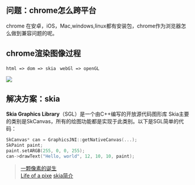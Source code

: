 ## 问题：chrome怎么跨平台
chrome 在安卓，iOS，Mac,windows,linux都有安装包，chrome作为浏览器怎么做到兼容问题的呢。

## chrome渲染图像过程

`html => dom => skia `
`webGl => openGL`

![](https://upload-images.jianshu.io/upload_images/15312191-7e4f1719e8dc88b9.png?imageMogr2/auto-orient/strip%7CimageView2/2/w/1240)

## 解决方案：skia 

 **Skia Graphics Library**（SGL）是一个由C++编写的开放源代码图形库
Skia主要的类别是SkCanvas，所有的绘图功能都是实现于此类别。以下是SGL简单的代码：

```c
SkCanvas* can = GraphicsJNI::getNativeCanvas(...);      
SkPaint paint;    
paint.setARGB(255, 0, 0, 255);
can->drawText("Hello, world", 12, 10, 10, paint);
```

>[一颗像素的诞生](https://mp.weixin.qq.com/s/QoFrdmxdRJG5ETQp5Ua3-A)\
[Life of a pixe](https://www.youtube.com/watch?v=m-J-tbAlFic)
> [skia简介](https://www.daimajiaoliu.com/daima/47da647f6900408)

